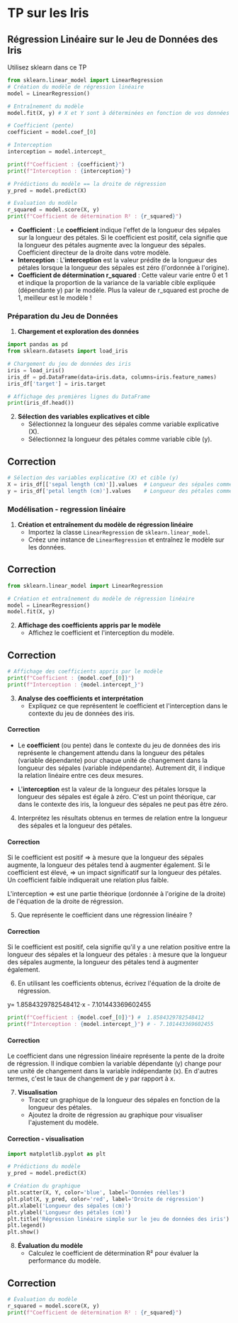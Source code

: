 # TP sur les Iris

##  Régression Linéaire sur le Jeu de Données des Iris

Utilisez sklearn dans ce TP

```python
from sklearn.linear_model import LinearRegression
# Création du modèle de régression linéaire
model = LinearRegression()

# Entraînement du modèle
model.fit(X, y) # X et Y sont à déterminées en fonction de vos données

# Coefficient (pente)
coefficient = model.coef_[0]

# Interception
interception = model.intercept_

print(f"Coefficient : {coefficient}")
print(f"Interception : {interception}")

# Prédictions du modèle == la droite de régression
y_pred = model.predict(X)

# Evaluation du modèle
r_squared = model.score(X, y)
print(f"Coefficient de détermination R² : {r_squared}")
```

- **Coefficient** : Le **coefficient** indique l'effet de la longueur des sépales sur la longueur des pétales. Si le coefficient est positif, cela signifie que la longueur des pétales augmente avec la longueur des sépales. Coefficient directeur de la droite dans votre modèle.
- **Interception** : L'**interception** est la valeur prédite de la longueur des pétales lorsque la longueur des sépales est zéro (l'ordonnée à l'origine).
- **Coefficient de détermination r_squared** : Cette valeur varie entre 0 et 1 et indique la proportion de la variance de la variable cible expliquée (dépendante y) par le modèle. Plus la valeur de r_squared est proche de 1, meilleur est le modèle ! 

###  Préparation du Jeu de Données

1. **Chargement et exploration des données**
   
```python
import pandas as pd
from sklearn.datasets import load_iris

# Chargement du jeu de données des iris
iris = load_iris()
iris_df = pd.DataFrame(data=iris.data, columns=iris.feature_names)
iris_df['target'] = iris.target

# Affichage des premières lignes du DataFrame
print(iris_df.head())
```

2. **Sélection des variables explicatives et cible**
    - Sélectionnez la longueur des sépales comme variable explicative (X).
    - Sélectionnez la longueur des pétales comme variable cible (y).

## Correction 

```python
# Sélection des variables explicative (X) et cible (y)
X = iris_df[['sepal length (cm)']].values  # Longueur des sépales comme variable explicative (indépendante)
y = iris_df['petal length (cm)'].values    # Longueur des pétales comme variable cible (dépendante)
```

### Modélisation - regression linéaire 

1. **Création et entraînement du modèle de régression linéaire**
    - Importez la classe `LinearRegression` de `sklearn.linear_model`.
    - Créez une instance de `LinearRegression` et entraînez le modèle sur les données.

## Correction

```python
from sklearn.linear_model import LinearRegression

# Création et entraînement du modèle de régression linéaire
model = LinearRegression()
model.fit(X, y)
```

2. **Affichage des coefficients appris par le modèle**
    - Affichez le coefficient et l'interception du modèle.

## Correction

```python
# Affichage des coefficients appris par le modèle
print(f"Coefficient : {model.coef_[0]}")
print(f"Interception : {model.intercept_}")
```

3. **Analyse des coefficients et interprétation**
    - Expliquez ce que représentent le coefficient et l'interception dans le contexte du jeu de données des iris.

#### Correction

- Le **coefficient** (ou pente) dans le contexte du jeu de données des iris représente le changement attendu dans la longueur des pétales (variable dépendante) pour chaque unité de changement dans la longueur des sépales (variable indépendante). Autrement dit, il indique la relation linéaire entre ces deux mesures.

- L'**interception** est la valeur de la longueur des pétales lorsque la longueur des sépales est égale à zéro. C'est un point théorique, car dans le contexte des iris, la longueur des sépales ne peut pas être zéro.

4. Interprétez les résultats obtenus en termes de relation entre la longueur des sépales et la longueur des pétales.

#### Correction

Si le coefficient est positif => à mesure que la longueur des sépales augmente, la longueur des pétales tend à augmenter également.
Si le coefficient est élevé, => un impact significatif sur la longueur des pétales. Un coefficient faible indiquerait une relation plus faible.

L'interception => est une partie théorique (ordonnée à l'origine de la droite) de l'équation de la droite de régression.

5. Que représente le coefficient dans une régression linéaire ?

#### Correction

Si le coefficient est positif, cela signifie qu'il y a une relation positive entre la longueur des sépales et la longueur des pétales : à mesure que la longueur des sépales augmente, la longueur des pétales tend à augmenter également.

6. En utilisant les coefficients obtenus, écrivez l'équation de la droite de régression.

y= 1.8584329782548412⋅x - 7.101443369602455

```python
print(f"Coefficient : {model.coef_[0]}") #  1.8584329782548412
print(f"Interception : {model.intercept_}") # - 7.101443369602455
```

#### Correction

Le coefficient dans une régression linéaire représente la pente de la droite de régression. Il indique combien la variable dépendante (y) change pour une unité de changement dans la variable indépendante (x). En d'autres termes, c'est le taux de changement de y par rapport à x.

7. **Visualisation**
    - Tracez un graphique de la longueur des sépales en fonction de la longueur des pétales.
    - Ajoutez la droite de régression au graphique pour visualiser l'ajustement du modèle.

#### Correction - visualisation

```python
import matplotlib.pyplot as plt

# Prédictions du modèle
y_pred = model.predict(X)

# Création du graphique
plt.scatter(X, Y, color='blue', label='Données réelles')
plt.plot(X, y_pred, color='red', label='Droite de régression')
plt.xlabel('Longueur des sépales (cm)')
plt.ylabel('Longueur des pétales (cm)')
plt.title('Régression linéaire simple sur le jeu de données des iris')
plt.legend()
plt.show()
```

8. **Évaluation du modèle**
    - Calculez le coefficient de détermination R² pour évaluer la performance du modèle.

## Correction

```python
# Évaluation du modèle
r_squared = model.score(X, y)
print(f"Coefficient de détermination R² : {r_squared}")
```